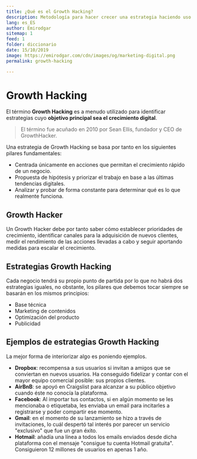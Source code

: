 ```yaml
---
title: ¿Qué es el Growth Hacking?
description: Metodología para hacer crecer una estrategia haciendo uso de nuevas tecnologías y herramientas digitales
lang: es_ES
author: Emirodgar
sitemap: 1
feed: 1
folder: diccionario
date: 15/10/2019
image: https://emirodgar.com/cdn/images/og/marketing-digital.png
permalink: growth-hacking

---
```

# Growth Hacking 

El término **Growth Hacking** es a menudo utilizado para identificar estrategias cuyo **objetivo principal sea el crecimiento digital**.

> El término fue acuñado en 2010 por Sean Ellis, fundador y CEO de GrowthHacker.

Una estrategia de Growth Hacking se basa por tanto en los siguientes pilares fundamentales:

-   Centrada únicamente en acciones que permitan el crecimiento rápido de un negocio.
-   Propuesta de hipótesis y priorizar el trabajo en base a las últimas tendencias digitales.
-   Analizar y probar de forma constante para determinar qué es lo que realmente funciona.

## Growth Hacker

Un Growth Hacker debe por tanto saber cómo establecer prioridades de crecimiento, identificar canales para la adquisición de nuevos clientes, medir el rendimiento de las acciones llevadas a cabo y seguir aportando medidas para escalar el crecimiento.

## Estrategias Growth Hacking 

Cada negocio tendrá su propio punto de partida por lo que no habrá dos estrategias iguales, no obstante, los pilares que debemos tocar siempre se basarán en los mismos principios:

-  Base técnica 
-  Marketing de contenidos
-  Optimización del producto
-  Publicidad

## Ejemplos de estrategias Growth Hacking 

La mejor forma de interiorizar algo es poniendo ejemplos. 

-   **Dropbox**: recompensa a sus usuarios si invitan a amigos que se conviertan en nuevos usuarios. Ha conseguido fidelizar y contar con el mayor equipo comercial posible: sus propios clientes.
-   **AirBnB**: se apoyó en Craigslist para alcanzar a su público objetivo cuando éste no conocía la plataforma.
- **Facebook**: Al importar tus contactos, si en algún momento se les mencionaba o etiquetaba, les enviaba un email para incitarles a registrarse y poder compartir ese momento.
- **Gmail**: en el momento de su lanzamiento se hizo a través de invitaciones, lo cuál despertó tal interés por parecer un servicio "exclusivo" que fue un gran éxito.
- **Hotmail**: añadía una línea a todos los emails enviados desde dicha plataforma con el mensaje "consigue tu cuenta Hotmail gratuita". Consiguieron 12 millones de usuarios en apenas 1 año.
<!--stackedit_data:
eyJoaXN0b3J5IjpbMzQ4OTAwODA4XX0=
-->